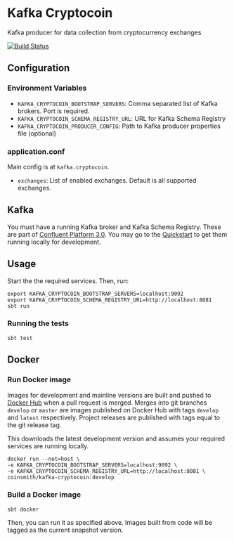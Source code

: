 Kafka Cryptocoin
================

Kafka producer for data collection from cryptocurrency exchanges

[![Build Status](https://travis-ci.org/blbradley/kafka-cryptocoin.svg?branch=develop)](https://travis-ci.org/blbradley/kafka-cryptocoin)


Configuration
-------------

### Environment Variables

* `KAFKA_CRYPTOCOIN_BOOTSTRAP_SERVERS`: Comma separated list of Kafka brokers. Port is required.
* `KAFKA_CRYPTOCOIN_SCHEMA_REGISTRY_URL`: URL for Kafka Schema Registry
* `KAFKA_CRYPTOCOIN_PRODUCER_CONFIG`: Path to Kafka producer properties file (optional)

### application.conf

Main config is at `kafka.cryptocoin`.

* `exchanges`: List of enabled exchanges. Default is all supported exchanges.


Kafka
-----

You must have a running Kafka broker and Kafka Schema Registry.
These are part of [Confluent Platform 3.0](http://docs.confluent.io/3.0.0/index.html).
You may go to the [Quickstart](http://docs.confluent.io/3.0.0/quickstart.html)
to get them running locally for development.


Usage
-----

Start the the required services. Then, run:

    export KAFKA_CRYPTOCOIN_BOOTSTRAP_SERVERS=localhost:9092
    export KAFKA_CRYPTOCOIN_SCHEMA_REGISTRY_URL=http://localhost:8081
    sbt run

### Running the tests

    sbt test


Docker
------

### Run Docker image

Images for development and mainline versions are built and pushed to [Docker Hub](https://hub.docker.com/r/coinsmith/kafka-cryptocoin)
when a pull request is merged. Merges into git branches `develop` or `master` are
images published on Docker Hub with tags `develop` and `latest` respectively.
Project releases are published with tags equal to the git release tag.


This downloads the latest development version and assumes your required services
are running locally.

    docker run --net=host \
    -e KAFKA_CRYPTOCOIN_BOOTSTRAP_SERVERS=localhost:9092 \
    -e KAFKA_CRYPTOCOIN_SCHEMA_REGISTRY_URL=http://localhost:8081 \
    coinsmith/kafka-cryptocoin:develop


### Build a Docker image

    sbt docker

Then, you can run it as specified above. Images built from code will be tagged as the
current snapshot version.
